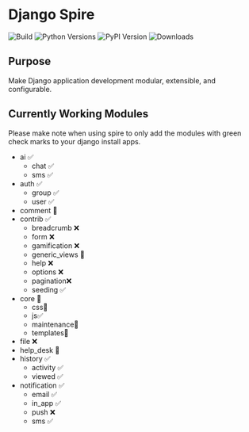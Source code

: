 # Django Spire

![Build](https://img.shields.io/github/actions/workflow/status/stratusadv/django-spire/run_tests.yml)
![Python Versions](https://img.shields.io/pypi/pyversions/django-spire)
![PyPI Version](https://img.shields.io/pypi/v/django-spire)
![Downloads](https://img.shields.io/pypi/dm/django-spire)

## Purpose

Make Django application development modular, extensible, and configurable.

## Currently Working Modules

Please make note when using spire to only add the modules with green check marks to your django install apps.

  - ai ✅
    - chat ✅
    - sms ✅
  - auth ✅
    - group ✅
    - user ✅ 
  - comment 🚧
  - contrib ✅
    - breadcrumb ❌
    - form ❌
    - gamification ❌
    - generic_views 🚧
    - help ❌
    - options ❌
    - pagination❌
    - seeding ✅
  - core 🚧
    - css🚧
    - js✅
    - maintenance🚧
    - templates🚧
  - file ❌
  - help_desk 🚧
  - history ✅
    - activity ✅
    - viewed ✅
  - notification ✅
    - email ✅
    - in_app ✅
    - push ❌
    - sms ✅
